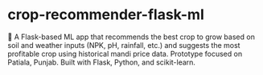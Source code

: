 # crop-recommender-flask-ml
🌾 A Flask-based ML app that recommends the best crop to grow based on soil and weather inputs (NPK, pH, rainfall, etc.) and suggests the most profitable crop using historical mandi price data. Prototype focused on Patiala, Punjab. Built with Flask, Python, and scikit-learn.
